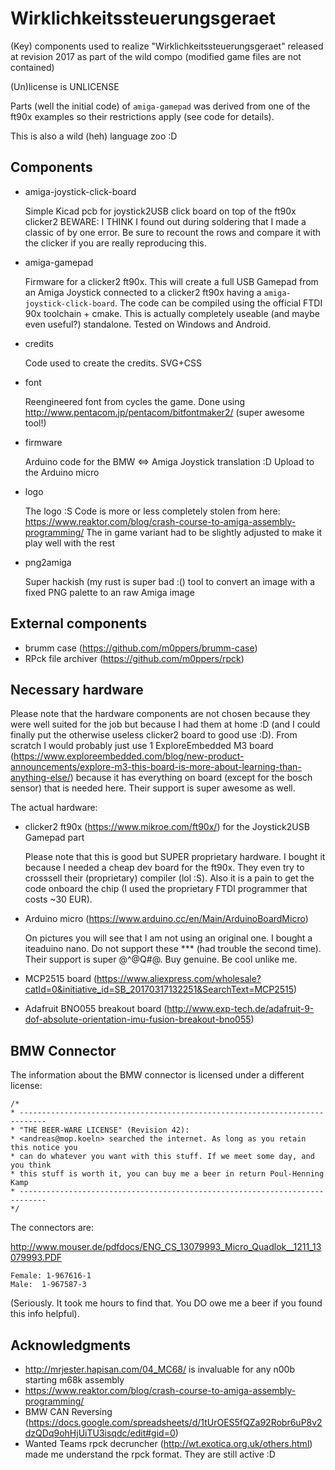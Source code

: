 # Wirklichkeitssteuerungsgeraet

(Key) components used to realize "Wirklichkeitssteuerungsgeraet" released at revision 2017 as part of the wild compo (modified game files are not contained)

(Un)license is UNLICENSE

Parts (well the initial code) of `amiga-gamepad` was derived from one of the ft90x examples so their restrictions apply (see code for details).

This is also a wild (heh) language zoo :D

## Components

- amiga-joystick-click-board

    Simple Kicad pcb for joystick2USB click board on top of the ft90x clicker2
    BEWARE: I THINK I found out during soldering that I made a classic of by one error. Be sure to recount the rows and compare it with the clicker if you are really reproducing this.

- amiga-gamepad

    Firmware for a clicker2 ft90x. This will create a full USB Gamepad from an Amiga Joystick connected to a clicker2 ft90x having a `amiga-joystick-click-board`.
    The code can be compiled using the official FTDI 90x toolchain + cmake. This is actually completely useable (and maybe even useful?) standalone. Tested on Windows and Android.

- credits

    Code used to create the credits. SVG+CSS

- font

    Reengineered font from cycles the game. Done using http://www.pentacom.jp/pentacom/bitfontmaker2/ (super awesome tool!)

- firmware

    Arduino code for the BMW <=> Amiga Joystick translation :D Upload to the Arduino micro

- logo

    The logo :S Code is more or less completely stolen from here: https://www.reaktor.com/blog/crash-course-to-amiga-assembly-programming/
    The in game variant had to be slightly adjusted to make it play well with the rest

- png2amiga

    Super hackish (my rust is super bad :() tool to convert an image with a fixed PNG palette to an raw Amiga image

## External components

- brumm case (https://github.com/m0ppers/brumm-case)
- RPck file archiver (https://github.com/m0ppers/rpck)

## Necessary hardware

Please note that the hardware components are not chosen because they were well suited for the job but because I had them at home :D (and I could finally put the otherwise useless clicker2 board to good use :D). From scratch I would probably just  use 1 ExploreEmbedded M3 board (https://www.exploreembedded.com/blog/new-product-announcements/explore-m3-this-board-is-more-about-learning-than-anything-else/) because it has everything on board (except for the bosch sensor) that is needed here. Their support is super awesome as well.

The actual hardware:

- clicker2 ft90x (https://www.mikroe.com/ft90x/) for the Joystick2USB Gamepad part

    Please note that this is good but SUPER proprietary hardware. I bought it because I needed a cheap dev board for the ft90x. They even try to crosssell their (proprietary) compiler (lol :S). Also it is a pain to get the code onboard the chip (I used the proprietary FTDI programmer that costs ~30 EUR).

- Arduino micro (https://www.arduino.cc/en/Main/ArduinoBoardMicro)

    On pictures you will see that I am not using an original one. I bought a iteaduino nano. Do not support these *** (had trouble the second time). Their support is super @^@Q#$@$. Buy genuine. Be cool unlike me.

- MCP2515 board (https://www.aliexpress.com/wholesale?catId=0&initiative_id=SB_20170317132251&SearchText=MCP2515)
- Adafruit BNO055 breakout board (http://www.exp-tech.de/adafruit-9-dof-absolute-orientation-imu-fusion-breakout-bno055)

## BMW Connector

The information about the BMW connector is licensed under a different license:
```
/*
* ----------------------------------------------------------------------------
* "THE BEER-WARE LICENSE" (Revision 42):
* <andreas@mop.koeln> searched the internet. As long as you retain this notice you
* can do whatever you want with this stuff. If we meet some day, and you think
* this stuff is worth it, you can buy me a beer in return Poul-Henning Kamp
* ----------------------------------------------------------------------------
*/
```

The connectors are:

http://www.mouser.de/pdfdocs/ENG_CS_13079993_Micro_Quadlok__1211_13079993.PDF

    Female: 1-967616-1
    Male:  1-967587-3

(Seriously. It took me hours to find that. You DO owe me a beer if you found this info helpful).


## Acknowledgments

- http://mrjester.hapisan.com/04_MC68/ is invaluable for any n00b starting m68k assembly
- https://www.reaktor.com/blog/crash-course-to-amiga-assembly-programming/
- BMW CAN Reversing (https://docs.google.com/spreadsheets/d/1tUrOES5fQZa92Robr6uP8v2dzQDq9ohHjUiTU3isqdc/edit#gid=0)
- Wanted Teams rpck decruncher (http://wt.exotica.org.uk/others.html) made me understand the rpck format. They are still active :D
